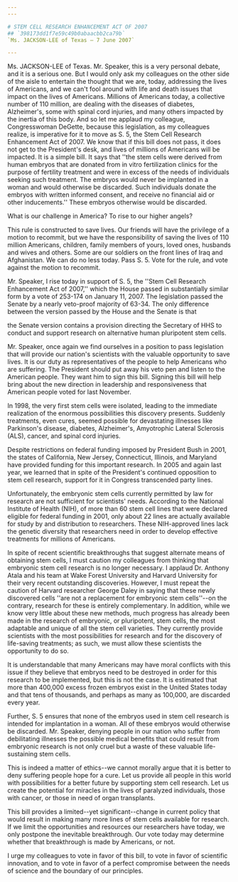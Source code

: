 ```yaml
---
---

# STEM CELL RESEARCH ENHANCEMENT ACT OF 2007
## `398173dd1f7e59c49b0abaacbb2ca79b`
`Ms. JACKSON-LEE of Texas — 7 June 2007`

---
```



Ms. JACKSON-LEE of Texas. Mr. Speaker, this is a very personal 
debate, and it is a serious one. But I would only ask my colleagues on 
the other side of the aisle to entertain the thought that we are, 
today, addressing the lives of Americans, and we can't fool around with 
life and death issues that impact on the lives of Americans. Millions 
of Americans today, a collective number of 110 million, are dealing 
with the diseases of diabetes, Alzheimer's, some with spinal cord 
injuries, and many others impacted by the inertia of this body. And so 
let me applaud my colleague, Congresswoman DeGette, because this 
legislation, as my colleagues realize, is imperative for it to move as 
S. 5, the Stem Cell Research Enhancement Act of 2007. We know that if 
this bill does not pass, it does not get to the President's desk, and 
lives of millions of Americans will be impacted. It is a simple bill. 
It says that ''the stem cells were derived from human embryos that are 
donated from in vitro fertilization clinics for the purpose of 
fertility treatment and were in excess of the needs of individuals 
seeking such treatment. The embryos would never be implanted in a woman 
and would otherwise be discarded. Such individuals donate the embryos 
with written informed consent, and receive no financial aid or other 
inducements.'' These embryos otherwise would be discarded.

What is our challenge in America? To rise to our higher angels?

This rule is constructed to save lives. Our friends will have the 
privilege of a motion to recommit, but we have the responsibility of 
saving the lives of 110 million Americans, children, family members of 
yours, loved ones, husbands and wives and others. Some are our soldiers 
on the front lines of Iraq and Afghanistan. We can do no less today. 
Pass S. 5. Vote for the rule, and vote against the motion to recommit.

Mr. Speaker, I rise today in support of S. 5, the ''Stem Cell 
Research Enhancement Act of 2007,'' which the House passed in 
substantially similar form by a vote of 253-174 on January 11, 2007. 
The legislation passed the Senate by a nearly veto-proof majority of 
63-34. The only difference between the version passed by the House and 
the Senate is that


the Senate version contains a provision directing the Secretary of HHS 
to conduct and support research on alternative human pluripotent stem 
cells.

Mr. Speaker, once again we find ourselves in a position to pass 
legislation that will provide our nation's scientists with the valuable 
opportunity to save lives. It is our duty as representatives of the 
people to help Americans who are suffering. The President should put 
away his veto pen and listen to the American people. They want him to 
sign this bill. Signing this bill will help bring about the new 
direction in leadership and responsiveness that American people voted 
for last November.

In 1998, the very first stem cells were isolated, leading to the 
immediate realization of the enormous possibilities this discovery 
presents. Suddenly treatments, even cures, seemed possible for 
devastating illnesses like Parkinson's disease, diabetes, Alzheimer's, 
Amyotrophic Lateral Sclerosis (ALS), cancer, and spinal cord injuries.

Despite restrictions on federal funding imposed by President Bush in 
2001, the states of California, New Jersey, Connecticut, Illinois, and 
Maryland have provided funding for this important research. In 2005 and 
again last year, we learned that in spite of the President's continued 
opposition to stem cell research, support for it in Congress 
transcended party lines.

Unfortunately, the embryonic stem cells currently permitted by law 
for research are not sufficient for scientists' needs. According to the 
National Institute of Health (NIH), of more than 60 stem cell lines 
that were declared eligible for federal funding in 2001, only about 22 
lines are actually available for study by and distribution to 
researchers. These NIH-approved lines lack the genetic diversity that 
researchers need in order to develop effective treatments for millions 
of Americans.

In spite of recent scientific breakthroughs that suggest alternate 
means of obtaining stem cells, I must caution my colleagues from 
thinking that embryonic stem cell research is no longer necessary. I 
applaud Dr. Anthony Atala and his team at Wake Forest University and 
Harvard University for their very recent outstanding discoveries. 
However, I must repeat the caution of Harvard researcher George Daley 
in saying that these newly discovered cells ''are not a replacement for 
embryonic stem cells''--on the contrary, research for these is entirely 
complementary. In addition, while we know very little about these new 
methods, much progress has already been made in the research of 
embryonic, or pluripotent, stem cells, the most adaptable and unique of 
all the stem cell varieties. They currently provide scientists with the 
most possibilities for research and for the discovery of life-saving 
treatments; as such, we must allow these scientists the opportunity to 
do so.

It is understandable that many Americans may have moral conflicts 
with this issue if they believe that embryos need to be destroyed in 
order for this research to be implemented, but this is not the case. It 
is estimated that more than 400,000 excess frozen embryos exist in the 
United States today and that tens of thousands, and perhaps as many as 
100,000, are discarded every year.

Further, S. 5 ensures that none of the embryos used in stem cell 
research is intended for implantation in a woman. All of these embryos 
would otherwise be discarded. Mr. Speaker, denying people in our nation 
who suffer from debilitating illnesses the possible medical benefits 
that could result from embryonic research is not only cruel but a waste 
of these valuable life-sustaining stem cells.

This is indeed a matter of ethics--we cannot morally argue that it is 
better to deny suffering people hope for a cure. Let us provide all 
people in this world with possibilities for a better future by 
supporting stem cell research. Let us create the potential for miracles 
in the lives of paralyzed individuals, those with cancer, or those in 
need of organ transplants.

This bill provides a limited--yet significant--change in current 
policy that would result in making many more lines of stem cells 
available for research. If we limit the opportunities and resources our 
researchers have today, we only postpone the inevitable breakthrough. 
Our vote today may determine whether that breakthrough is made by 
Americans, or not.

I urge my colleagues to vote in favor of this bill, to vote in favor 
of scientific innovation, and to vote in favor of a perfect compromise 
between the needs of science and the boundary of our principles.